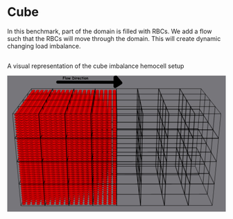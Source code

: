 # Cube
In this benchmark, part of the domain is filled with RBCs.
We add a flow such that the RBCs will move through the domain.
This will create dynamic changing load imbalance.

##

A visual representation of the cube imbalance hemocell setup

![ ](cube-part-filled.png  "part filled example")
